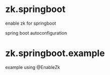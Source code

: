 # zk.springboot
enable zk  for springboot

spring boot autoconfiguration

# zk.springboot.example

example using @EnableZk
